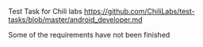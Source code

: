 Test Task for Chili labs https://github.com/ChiliLabs/test-tasks/blob/master/android_developer.md

Some of the requirements have not been finished
